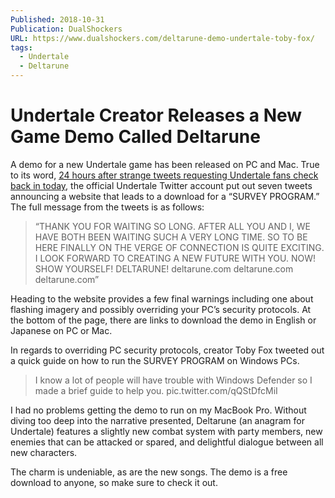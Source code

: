```yaml
---
Published: 2018-10-31
Publication: DualShockers
URL: https://www.dualshockers.com/deltarune-demo-undertale-toby-fox/
tags:
  - Undertale
  - Deltarune
---
```

# Undertale Creator Releases a New Game Demo Called Deltarune

A demo for a new Undertale game has been released on PC and Mac. True to its word, [24 hours after strange tweets requesting Undertale fans check back in today](https://www.dualshockers.com/undertale-toby-fox-feedback-tomorrow/), the official Undertale Twitter account put out seven tweets announcing a website that leads to a download for a “SURVEY PROGRAM.” The full message from the tweets is as follows:

> “THANK YOU FOR WAITING SO LONG. AFTER ALL YOU AND I, WE HAVE BOTH BEEN WAITING SUCH A VERY LONG TIME. SO TO BE HERE FINALLY ON THE VERGE OF CONNECTION IS QUITE EXCITING. I LOOK FORWARD TO CREATING A NEW FUTURE WITH YOU. NOW! SHOW YOURSELF! DELTARUNE! deltarune.com deltarune.com deltarune.com”

Heading to the website provides a few final warnings including one about flashing imagery and possibly overriding your PC’s security protocols. At the bottom of the page, there are links to download the demo in English or Japanese on PC or Mac.

In regards to overriding PC security protocols, creator Toby Fox tweeted out a quick guide on how to run the SURVEY PROGRAM on Windows PCs.

> I know a lot of people will have trouble with Windows Defender so I made a brief guide to help you. pic.twitter.com/qQStDfcMiI

I had no problems getting the demo to run on my MacBook Pro. Without diving too deep into the narrative presented, Deltarune (an anagram for Undertale) features a slightly new combat system with party members, new enemies that can be attacked or spared, and delightful dialogue between all new characters.

The charm is undeniable, as are the new songs. The demo is a free download to anyone, so make sure to check it out.
